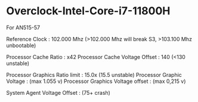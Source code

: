 # Overclock-Intel-Core-i7-11800H
For AN515-57

Reference Clock : 102.000 Mhz (>102.000 Mhz will break S3, >103.100 Mhz unbootable)

Processor Cache Ratio : x42
Processor Cache Voltage Offset : 140 (<130 unstable)

Processor Graphics Ratio limit : 15.0x (15.5 unstable)
Processor Graphic Voltage : (max 1.055 v)
Processor Graphics Voltage offset : (max 0,215 v)

System Agent Voltage Offset : (75+ crash)
